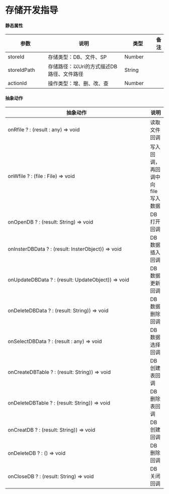 # 存储开发指导

#### 静态属性

<table><thead><tr><th width="136">参数</th><th width="404">说明</th><th width="107">类型</th><th>备注</th></tr></thead><tbody><tr><td>storeId</td><td>存储类型：DB、文件、SP</td><td>Number</td><td></td></tr><tr><td>storeIdPath</td><td>存储路径：以Uri的方式描述DB路径、文件路径</td><td>String</td><td></td></tr><tr><td>actionId</td><td>操作类型：增、删、改、查</td><td>Number</td><td></td></tr></tbody></table>

#### 抽象动作

<table><thead><tr><th width="437">抽象动作</th><th>说明</th></tr></thead><tbody><tr><td>onRfile ? : (result : any) => void</td><td>读取文件回调</td></tr><tr><td>onWfile ? : (file : File) => void</td><td>写入回调，再回调中向file写入数据</td></tr><tr><td>onOpenDB ? : (result: String) => void</td><td>DB打开回调</td></tr><tr><td>onInsterDBData ? : (result: InsterObject)) => void</td><td>DB数据插入回调</td></tr><tr><td>onUpdateDBData ? : (result: UpdateObject)) => void</td><td>DB数据更新回调</td></tr><tr><td>onDeleteDBData ? : (result: String)) => void</td><td>DB数据删除回调</td></tr><tr><td>onSelectDBData ? : (result : any) => void</td><td>DB数据选择回调</td></tr><tr><td>onCreateDBTable ? : (result: String)) => void</td><td>DB创建表回调</td></tr><tr><td>onDeleteDBTable ? : (result: String)) => void</td><td>DB删除表回调</td></tr><tr><td>onCreatDB ? : (result: String)) => void</td><td>DB创建回调</td></tr><tr><td>onDeleteDB ? : () => void</td><td>DB删除回调</td></tr><tr><td>onCloseDB ? : (result: String) => void</td><td>DB关闭回调</td></tr></tbody></table>
